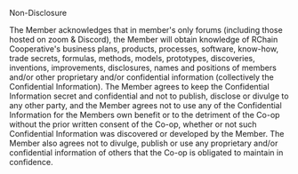 Non-Disclosure

The Member acknowledges that in member's only forums (including those hosted on zoom & Discord), the Member will obtain knowledge of RChain Cooperative's business plans, products, processes, software, know-how, trade secrets, formulas, methods, models, prototypes, discoveries, inventions, improvements, disclosures, names and positions of members and/or other proprietary and/or confidential information (collectively the Confidential Information). The Member agrees to keep the Confidential Information secret and confidential and not to publish, disclose or divulge to any other party, and the Member agrees not to use any of the Confidential Information for the Members own benefit or to the detriment of the Co-op without the prior written consent of the Co-op, whether or not such Confidential Information was discovered or developed by the Member. The Member also agrees not to divulge, publish or use any proprietary and/or confidential information of others that the Co-op is obligated to maintain in confidence.
